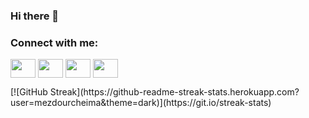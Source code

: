 ### Hi there 👋

<!--
**mezdourcheima/mezdourcheima** is a ✨ _special_ ✨ repository because its `README.md` (this file) appears on your GitHub profile.

Here are some ideas to get you started:

- 🔭 I’m currently working on ... something 
- 🌱 I’m currently learning ...
- 👯 I’m looking to collaborate on ...
- 🤔 I’m looking for help with ...
- 💬 Ask me about ...
- 📫 How to reach me: ...
- 😄 Pronouns: ...
- ⚡ Fun fact: ...
-->
 
<h3 align="left">Connect with me: </h3>
<p align="left">
<a href="https://twitter.com/Cheima_Mezdour" target="blank"><img align="center" src="https://cdn.jsdelivr.net/npm/simple-icons@3.0.1/icons/twitter.svg" alt="" height="30" width="40" /></a>
<a href="https://www.linkedin.com/in/cheima-mezdour-08240a1bb/" target="blank"><img align="center" src="https://cdn.jsdelivr.net/npm/simple-icons@3.0.1/icons/linkedin.svg" alt="" height="30" width="40" /></a>
<a href="https://medium.com/@cheimamezdour" target="blank"><img align="center" src="https://cdn.jsdelivr.net/npm/simple-icons@3.0.1/icons/meduim.svg" alt="" height="30" width="40" /></a>
<a href="https://www.behance.net/cheimamezdour" target="blank"><img align="center" src="https://cdn.jsdelivr.net/npm/simple-icons@3.0.1/icons/behance.svg" alt="" height="30" width="40" /></a>
</p>
[![GitHub Streak](https://github-readme-streak-stats.herokuapp.com?user=mezdourcheima&theme=dark)](https://git.io/streak-stats)


